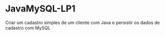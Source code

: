 # JavaMySQL-LP1
Criar um cadastro simples de um cliente com Java e persistir os dados de cadastro com  MySQL
